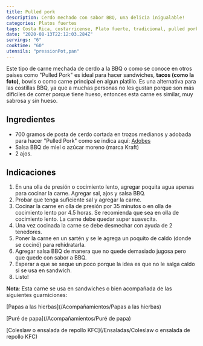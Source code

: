 ```yaml
---
title: Pulled pork
description: Cerdo mechado con sabor BBQ, una delicia inigualable!
categories: Platos fuertes
tags: Costa Rica, costarricense, Plato fuerte, tradicional, pulled pork, cerdo, bbq
date: "2020-08-13T22:12:03.284Z"
servings: "6"
cooktime: "60"
utensils: "pressionPot,pan"
---
```

Este tipo de carne mechada de cerdo a la BBQ o como se conoce en otros paises como "Pulled Pork" es ideal para hacer sandwiches, **tacos (como la foto)**, bowls o como carne principal en algun platillo. Es una alternativa para las costillas BBQ, ya que a muchas personas no les gustan porque son más dificiles de comer porque tiene hueso, entonces esta carne es similar, muy sabrosa y sin hueso.

## Ingredientes

- 700 gramos de posta de cerdo cortada en trozos medianos y adobada para hacer "Pulled Pork" como se indica aquí: [Adobes](/Adobes/#pulled-pork)
- Salsa BBQ de miel o azúcar moreno (marca Kraft)
- 2 ajos.

## Indicaciones

1. En una olla de presión o cocimiento lento, agregar poquita agua apenas para cocinar la carne. Agregar sal, ajos y salsa BBQ.
2. Probar que tenga suficiente sal y agregar la carne.
3. Cocinar la carne en olla de presión por 35 minutos o en olla de cocimiento lento por 4.5 horas. Se recomienda que sea en olla de cocimiento lento. La carne debe quedar super suavecita.
4. Una vez cocinada la carne se debe desmechar con ayuda de 2 tenedores.
5. Poner la carne en un sartén y se le agrega un poquito de caldo (donde se cocinó) para rehidratarla.
6. Agregar salsa BBQ de manera que no quede demasiado jugosa pero que quede con sabor a BBQ.
7. Esperar a que se seque  un poco porque la idea es que no le salga caldo si se usa en sandwich.
8. Listo!

**Nota**: Esta carne se usa en sandwiches o bien acompañada de las siguientes guarniciones:

[Papas a las hierbas](/Acompañamientos/Papas a las hierbas)

[Puré de papa](/Acompañamientos/Puré de papa)

[Coleslaw o ensalada de repollo KFC](/Ensaladas/Coleslaw o ensalada de repollo KFC)
